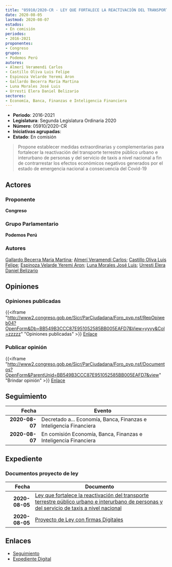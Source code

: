 ```yaml
---
title: "05910/2020-CR - LEY QUE FORTALECE LA REACTIVACIÓN DEL TRANSPORTE TERRESTRE PÚBLICO URBANO E INTERURBANO DE PERSONAS Y DEL SERVICIO DE TAXIS A NIVEL NACIONAL"
date: 2020-08-05
lastmod: 2020-08-07
estados:
- En comisión
periodos:
- 2016-2021
proponentes:
- Congreso
grupos:
- Podemos Perú
autores:
- Almerí Veramendi Carlos
- Castillo Oliva Luis Felipe
- Espinoza Velarde Yeremi Aron
- Gallardo Becerra María Martina
- Luna Morales José Luis
- Urresti Elera Daniel Belizario
sectores:
- Economía, Banca, Finanzas e Inteligencia Financiera
---
```

- **Periodo**: 2016-2021
- **Legislatura**: Segunda Legislatura Ordinaria 2020
- **Número**: 05910/2020-CR
- **Iniciativas agrupadas**: 
- **Estado**: En comisión

> Propone establecer medidas extraordinarias y complementarias para fortalecer la reactivación del transporte terrestre público urbano e interurbano de personas y del servicio de taxis a nivel nacional a fin de contrarrestar los efectos económicos negativos generados por el estado de emergencia nacional a consecuencia del Covid-19


## Actores

### Proponente

**Congreso**

### Grupo Parlamentario

**Podemos Perú**

### Autores

[Gallardo Becerra María Martina](mailto:mailto:mgallardo@congreso.gob.pe); [Almerí Veramendi Carlos](mailto:mailto:calmeri@congreso.gob.pe); [Castillo Oliva Luis Felipe](mailto:mailto:lcastilloo@congreso.gob.pe); [Espinoza Velarde Yeremi Aron](mailto:mailto:yespinoza@congreso.gob.pe); [Luna Morales José Luis](mailto:mailto:jlunam@congreso.gob.pe); [Urresti Elera Daniel Belizario](mailto:mailto:durresti@congreso.gob.pe)

## Opiniones

### Opiniones publicadas

{{<iframe "http://www2.congreso.gob.pe/Sicr/ParCiudadana/Foro_pvp.nsf/RepOpiweb04?OpenForm&Db=BB549B3CCC87E951052585BB005EAFD7&View=yyyy&Col=zzzzz" "Opiniones publicadas" >}}
[Enlace](http://www2.congreso.gob.pe/Sicr/ParCiudadana/Foro_pvp.nsf/RepOpiweb04?OpenForm&Db=BB549B3CCC87E951052585BB005EAFD7&View=yyyy&Col=zzzzz)

### Publicar opinión

{{<iframe "http://www2.congreso.gob.pe/Sicr/ParCiudadana/Foro_pvp.nsf/Documentos?OpenForm&ParentUnid=BB549B3CCC87E951052585BB005EAFD7&view" "Brindar opinión" >}}
[Enlace](http://www2.congreso.gob.pe/Sicr/ParCiudadana/Foro_pvp.nsf/Documentos?OpenForm&ParentUnid=BB549B3CCC87E951052585BB005EAFD7&view)


## Seguimiento

| Fecha | Evento |
|------:|--------|
| **2020-08-07** | Decretado a... Economía, Banca, Finanzas e Inteligencia Financiera |
| **2020-08-07** | En comisión Economía, Banca, Finanzas e Inteligencia Financiera |

## Expediente

### Documentos proyecto de ley

| Fecha | Documento |
|------:|-----------|
| **2020-08-05** | [Ley que fortalece la reactivación del transporte terrestre público urbano e interurbano de personas y del servicio de taxis a nivel nacional](http://www.leyes.congreso.gob.pe/Documentos/2016_2021/Proyectos_de_Ley_y_de_Resoluciones_Legislativas/PL05910-20200805.pdf) |
| **2020-08-05** | [Proyecto de Ley con firmas Digitales](http://www.leyes.congreso.gob.pe/Documentos/2016_2021/Proyectos_de_Ley_y_de_Resoluciones_Legislativas/Proyectos_Firmas_digitales/PL05910.pdf) |

## Enlaces

- [Seguimiento](http://www2.congreso.gob.pe/Sicr/TraDocEstProc/CLProLey2016.nsf/f7fff46988ca05b1052578e100829cc7/e82053b7819128c9052585bb0079984d?OpenDocument)
- [Expediente Digital](http://www2.congreso.gob.pe/Sicr/TraDocEstProc/Expvirt_2011.nsf/visbusqptramdoc1621/05910?opendocument)

